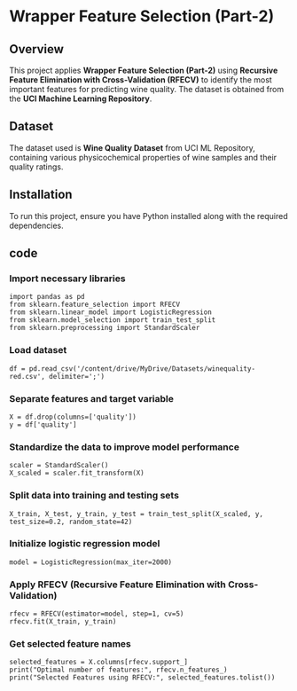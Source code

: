 # Wrapper Feature Selection (Part-2)

## Overview
This project applies **Wrapper Feature Selection (Part-2)** using **Recursive Feature Elimination with Cross-Validation (RFECV)** to identify the most important features for predicting wine quality. The dataset is obtained from the **UCI Machine Learning Repository**.

## Dataset
The dataset used is **Wine Quality Dataset** from UCI ML Repository, containing various physicochemical properties of wine samples and their quality ratings.

## Installation
To run this project, ensure you have Python installed along with the required dependencies.

## code

### Import necessary libraries 
```
import pandas as pd
from sklearn.feature_selection import RFECV 
from sklearn.linear_model import LogisticRegression 
from sklearn.model_selection import train_test_split 
from sklearn.preprocessing import StandardScaler 
```
### Load dataset 
```
df = pd.read_csv('/content/drive/MyDrive/Datasets/winequality-red.csv', delimiter=';') 
```
### Separate features and target variable 
```
X = df.drop(columns=['quality']) 
y = df['quality'] 
```
### Standardize the data to improve model performance 
```
scaler = StandardScaler() 
X_scaled = scaler.fit_transform(X) 
```
### Split data into training and testing sets 
```
X_train, X_test, y_train, y_test = train_test_split(X_scaled, y, test_size=0.2, random_state=42) 
```
### Initialize logistic regression model 
```
model = LogisticRegression(max_iter=2000)
```
### Apply RFECV (Recursive Feature Elimination with Cross-Validation) 
```
rfecv = RFECV(estimator=model, step=1, cv=5) 
rfecv.fit(X_train, y_train) 
```
### Get selected feature names 
```
selected_features = X.columns[rfecv.support_] 
print("Optimal number of features:", rfecv.n_features_) 
print("Selected Features using RFECV:", selected_features.tolist())
```
